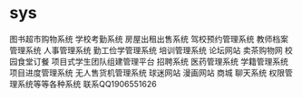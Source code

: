 # sys
图书超市购物系统 学校考勤系统 房屋出租出售系统 驾校预约管理系统 教师档案管理系统 人事管理系统 勤工俭学管理系统 培训管理系统 论坛网站 卖茶购物网 校园食堂订餐 项目式学生团队组建管理平台 招聘系统 医药管理系统 学籍管理系统 项目进度管理系统 无人售货机管理系统 球迷网站 漫画网站 商城 聊天系统 权限管理系统等等各种系统 联系QQ1906551626
